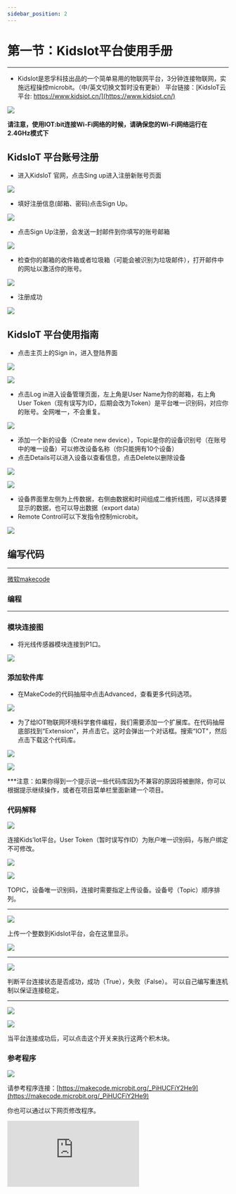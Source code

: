 ```yaml
---
sidebar_position: 2
---
```




# 第一节：KidsIot平台使用手册
---
- KidsIot是恩孚科技出品的一个简单易用的物联网平台，3分钟连接物联网，实施远程操控microbit。（中/英文切换文暂时没有更新）
 平台链接：[KidsIoT云平台: https://www.kidsiot.cn/](https://www.kidsiot.cn/)

![](./images/kidsiot_01.jpg)

**请注意，使用IOT:bit连接Wi-Fi网络的时候，请确保您的Wi-Fi网络运行在2.4GHz模式下**

## KidsIoT 平台账号注册

- 进入KidsIoT 官网，点击Sing up进入注册新账号页面

![](./images/kidsiot_02.jpg)

- 填好注册信息(邮箱、密码)点击Sign Up。

![](./images/kidsiot_03.jpg)

- 点击Sign Up注册，会发送一封邮件到你填写的账号邮箱

![](./images/kidsiot_04.jpg)

- 检查你的邮箱的收件箱或者垃圾箱（可能会被识别为垃圾邮件），打开邮件中的网址以激活你的账号。

![](./images/kidsiot_05.jpg)

- 注册成功

![](./images/kidsiot_06.jpg)


## KidsIoT 平台使用指南

- 点击主页上的Sign in，进入登陆界面

![](./images/kidsiot_07.jpg)

![](./images/kidsiot_08.jpg)

- 点击Log in进入设备管理页面，左上角是User Name为你的邮箱，右上角User Token（现有误写为ID，后期会改为Token）是平台唯一识别码，对应你的账号。全网唯一，不会重复。

![](./images/kidsiot_09.jpg)

- 添加一个新的设备（Create new device），Topic是你的设备识别号（在账号中的唯一设备）可以修改设备名称（你只能拥有10个设备）
- 点击Details可以进入设备以查看信息，点击Delete以删除设备


![](./images/kidsiot_10.jpg)

![](./images/kidsiot_11.jpg)


- 设备界面里左侧为上传数据，右侧由数据和时间组成二维折线图，可以选择要显示的数据，也可以导出数据（export data）
- Remote Control可以下发指令控制microbit。

![](./images/kidsiot_12.jpg)

## 编写代码
---

[微软makecode](https://makecode.microbit.org/#)

### 编程
---
### 模块连接图
- 将光线传感器模块连接到P1口。

![](./images/case_ts_17.png)

### 添加软件库
- 在MakeCode的代码抽屉中点击Advanced，查看更多代码选项。

![](./images/iot_bit_11.jpg)

- 为了给IOT物联网环境科学套件编程，我们需要添加一个扩展库。在代码抽屉底部找到“Extension”，并点击它。这时会弹出一个对话框。搜索“IOT"，然后点击下载这个代码库。

![](./images/iot_bit_12.jpg)


![](./images/kidsiot_13.jpg)


***注意：如果你得到一个提示说一些代码库因为不兼容的原因将被删除，你可以根据提示继续操作，或者在项目菜单栏里面新建一个项目。

### 代码解释

![](./images/kidsiot_14.jpg)

连接Kids’Iot平台。User Token（暂时误写作ID）为账户唯一识别码，与账户绑定不可修改。

![](./images/kidsiot_15.jpg)

![](./images/kidsiot_16.jpg)


 TOPIC，设备唯一识别码，连接时需要指定上传设备。设备号（Topic）顺序排列。

- - - - -

![](./images/kidsiot_17.jpg)

上传一个整数到KidsIot平台，会在这里显示。

![](./images/kidsiot_18.jpg)
- - - - -

![](./images/kidsiot_19.jpg)

判断平台连接状态是否成功，成功（True），失败（False）。
可以自己编写重连机制以保证连接稳定。
- - - - -

![](./images/kidsiot_20.jpg)

![](./images/kidsiot_21.jpg)

当平台连接成功后，可以点击这个开关来执行这两个积木块。

### 参考程序

![](./images/kidsiot_22.jpg)

请参考程序连接：[https://makecode.microbit.org/_PiHUCFiY2He9](https://makecode.microbit.org/_PiHUCFiY2He9)

你也可以通过以下网页修改程序。

<div
    style={{
        position: 'relative',
        paddingBottom: '60%',
        overflow: 'hidden',
    }}
>
    <iframe
        src="https://makecode.microbit.org/_PiHUCFiY2He9"
        frameborder="0"
        sandbox="allow-popups allow-forms allow-scripts allow-same-origin"
        style={{
            position: 'absolute',
            width: '100%',
            height: '100%',
        }}
    />
</div>

### 现象
---
当开机时连接WIFI
循环判断是否连接WIFI，如果连接显示颗大心，如果未连接就继续连接。
循环判断kidsIot平台是否连接，如果连接显示一颗小心，如果未连接就继续连接。
循环判断如果KidsIot连接成功则上传一个数据“连接到P1的光线数据”到平台
如果平台开关打开播放音乐“Power Up”
如果平台开关关闭播放音调“Power Down”
